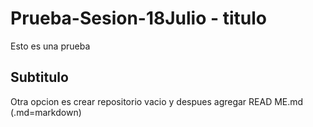 # Prueba-Sesion-18Julio - titulo
Esto es una prueba


## Subtitulo

Otra opcion es crear repositorio vacio y despues agregar READ ME.md (.md=markdown)
